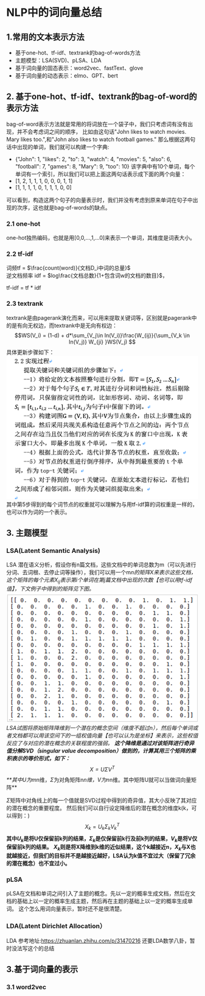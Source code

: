 # NLP中的词向量总结

## 1.常用的文本表示方法
- 基于one-hot、tf-idf、textrank的bag-of-words方法
- 主题模型：LSA(SVD)、pLSA、LDA
- 基于词向量的固态表示：word2vec、fastText、glove
- 基于词向量的动态表示：elmo、GPT、bert

## 2. 基于one-hot、tf-idf、textrank的bag-of-word的表示方法
bag-of-word表示方法就是常用的将词放在一个袋子中，我们只考虑词有没有出现，并不会考虑词之间的顺序，
比如由这句话"John likes to watch movies. Mary likes too.",和"John also likes to watch football games."
那么根据这两句话中出现的单词，我们就可以构建一个字典:
- {"John": 1, "likes": 2, "to": 3, "watch": 4, "movies": 5, "also": 6, "football": 7, "games": 8, "Mary": 9, "too": 10}
该字典中有10个单词，每个单词有一个索引，所以我们可以把上面这两句话表示成下面的两个向量：
- [1, 2, 1, 1, 1, 0, 0, 0, 1, 1]
- [1, 1, 1, 1, 0, 1, 1, 1, 0, 0]

可以看到，构造这两个句子的向量表示时，我们并没有考虑到原来单词在句子中出现的次序，这也就是bag-of-words的缺点。

### 2.1 one-hot
one-hot独热编码，也就是用[0,0,...,1,...0]来表示一个单词，其维度是词表大小。
### 2.2 tf-idf
词频tf = $\frac{count(word)}{文档D_i中词的总量}$  
逆文档频率 idf = $log\frac{文档总数}{1+包含词w的文档的数目}$，

tf-idf = tf * idf
### 2.3 textrank
textrank是由pagerank演化而来，可以用来提取关键词等，区别就是pagerank中的是有向无权边，而textrank中是无向有权边：
$$WS(V_i) = (1-d) + d*\sum_{V_j\in In(V_i)}\frac{W_{ij}}{\sum_{V_k \in In(V_j)} W_{ji} }WS(V_j)  $$
具体更新步骤如下：
![](../../figure/62.png)
其中第5步得到的每个词节点的权重就可以理解为与用tf-idf算的词权重是一样的，也可以作为词的一个表示。

## 3. 主题模型
### LSA(Latent Semantic Analysis)
LSA 潜在语义分析，假设你有n篇文档，这些文档中的单词总数为m（可以先进行分词、去词根、去停止词等操作），我们可以用一个m*n的矩阵X来表示这些文档，这个矩阵的每个元素$X_{ij}$表示第i个单词在第j篇文档中出现的次数【也可以用tf-idf值】，下文例子中得到的矩阵见下图。
![](../../figure/63.png)
LSA试图将原始矩阵降维到一个潜在的概念空间（维度不超过n），然后每个单词或者文档都可以用该空间下的一组权值向量【也可以认为是坐标】来表示，这些权值反应了与对应的潜在概念的关联程度的强弱。
**这个降维是通过对该矩阵进行奇异值分解SVD（singular value decomposition）做到的，计算其用三个矩阵的乘积表示的等价形式，如下：**
$$X = U \Sigma V^T$$
**其中U为m*n维，$\Sigma$为对角矩阵n*n维，V为n*n维。其中矩阵U就可以当做词向量矩阵**

$\Sigma$矩阵中对角线上的每一个值就是SVD过程中得到的奇异值，其大小反映了其对应的潜在概念的重要程度。
然后我们可以自行设定降维后的潜在概念的维度k(k<n>，可以得到：)
$$X_{k} = U_{k} \Sigma_{k}V_{k}^{T} $$
**其中$U_{k}$是将U仅保留前k列的结果，$\Sigma_{k}$是仅保留前k行及前k列的结果，$V_{k}$是将V仅保留前k列的结果。**
**$X_{k}$则是将X降维到k维的近似结果，这个k越接近n，$X_{k}$与X也就越接近，但我们的目标并不是越接近越好，LSA认为k值不宜过大（保留了冗余的潜在概念）也不宜过小。**

### pLSA
pLSA在文档和单词之间引入了主题的概念。先以一定的概率生成文档，然后在文档的基础上以一定的概率生成主题，然后再在主题的基础上以一定的概率生成单词。
这个怎么用词向量表示，暂时还不是很清楚。

### LDA(Latent Dirichlet Allocation）
LDA
参考地址:https://zhuanlan.zhihu.com/p/31470216
还要LDA数学八卦，暂时没法写这个的总结

## 3.基于词向量的表示
### 3.1 word2vec